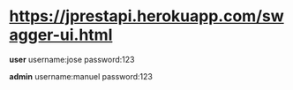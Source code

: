 # https://jprestapi.herokuapp.com/swagger-ui.html

**user**
username:jose password:123

**admin**
username:manuel password:123